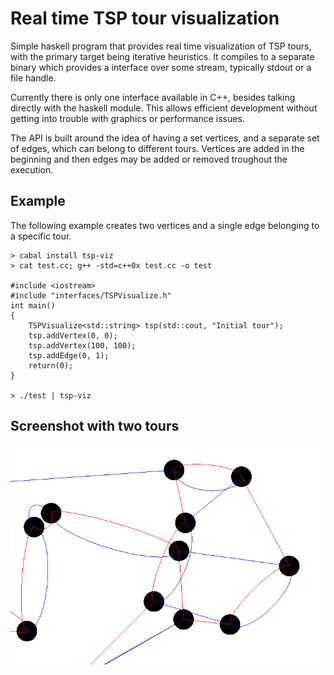 Real time TSP tour visualization
===============================

Simple haskell program that provides real time visualization of TSP tours, with the primary target being iterative heuristics.
It compiles to a separate binary which provides a interface over some stream, typically stdout or a file handle.

Currently there is only one interface available in C++, besides talking directly with the haskell module.
This allows efficient development without getting into trouble with graphics or performance issues.

The API is built around the idea of having a set vertices, and a separate set of edges, which can belong to different tours.
Vertices are added in the beginning and then edges may be added or removed troughout the execution.


Example
-------

The following example creates two vertices and a single edge belonging to a specific tour.

    > cabal install tsp-viz
    > cat test.cc; g++ -std=c++0x test.cc -o test

    #include <iostream>
    #include "interfaces/TSPVisualize.h"
    int main()
    {
        TSPVisualize<std::string> tsp(std::cout, "Initial tour");
        tsp.addVertex(0, 0);
        tsp.addVertex(100, 100);
        tsp.addEdge(0, 1);
        return(0);
    }

    > ./test | tsp-viz



Screenshot with two tours
-------------------------
<img src="https://github.com/davnils/tsp-viz/raw/master/images/demo.png" />
